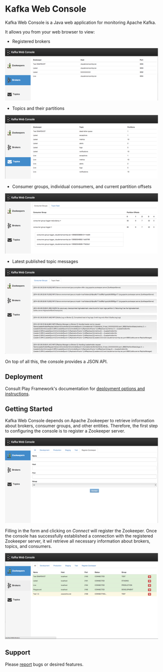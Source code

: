 Kafka Web Console
=========
Kafka Web Console is a Java web application for monitoring Apache Kafka.

It allows you from your web browser to view:

   - Registered brokers
   
![brokers](/img/brokers.png)
   
   - Topics and their partitions
   
![topics](/img/topics.png)
   
   - Consumer groups, individual consumers, and current partition offsets
    
![topic](/img/topic.png)

   - Latest published topic messages

![topic feed](/img/topic-feed.png)

On top of all this, the console provides a JSON API.

Deployment
----

Consult Play Framework's documentation for [deployment options and instructions](http://www.playframework.com/documentation/2.2.x/Production).

Getting Started
---

Kafka Web Console depends on Apache Zookeeper to retrieve information about brokers, consumer groups, and other entities. Therefore, the first step to configuring the console is to register a Zookeeper server.

![register zookeeper](/img/register-zookeeper.png)

Filling in the form and clicking on *Connect* will register the Zookeeper. Once the console has successfully established a connection with the registered Zookeeper server, it wil retrieve all necessary information about brokers, topics, and consumers.

![zookeepers](/img/zookeepers.png)


Support
---
Please [report](http://github.com/claudemamo/kafka-web-console/issues) bugs or desired features.